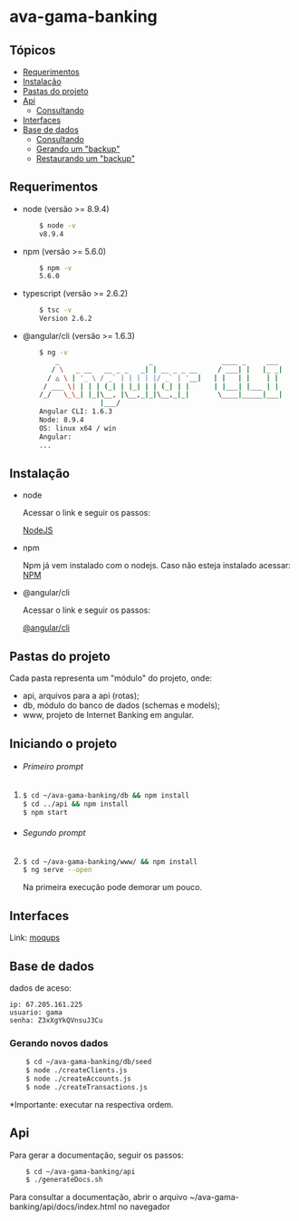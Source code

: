 # ava-gama-banking

## Tópicos
* [Requerimentos](#requerimentos)
* [Instalação](#instalacao)
* [Pastas do projeto](#pastas-do-projeto)
* [Api](#api)
    * [Consultando](#consultando-a-api)
* [Interfaces](#interfaces)
* [Base de dados](#base-de-dados)
    * [Consultando](#consultando-os-dados)
    * [Gerando um "backup"](#consultando-a-api)
    * [Restaurando um "backup"](#restaurando-um-backup)

## Requerimentos
* node (versão >= 8.9.4)
    ```bash
        $ node -v
        v8.9.4
    ```
* npm (versão >= 5.6.0)
    ```bash
        $ npm -v
        5.6.0
    ```
* typescript (versão >= 2.6.2)
    ```bash
        $ tsc -v
        Version 2.6.2
    ```
* @angular/cli (versão >= 1.6.3)
    ```bash
        $ ng -v
            _                      _                 ____ _     ___
           / \   _ __   __ _ _   _| | __ _ _ __     / ___| |   |_ _|
          / △ \ | '_ \ / _` | | | | |/ _` | '__|   | |   | |    | |
         / ___ \| | | | (_| | |_| | | (_| | |      | |___| |___ | |
        /_/   \_\_| |_|\__, |\__,_|_|\__,_|_|       \____|_____|___|
                       |___/
        Angular CLI: 1.6.3
        Node: 8.9.4
        OS: linux x64 / win
        Angular:
        ...

    ```

## Instalação

* node

    Acessar o link e seguir os passos:

    [NodeJS](https://nodejs.org/en/download/)

* npm

    Npm já vem instalado com o nodejs. Caso não esteja instalado acessar: [NPM](https://www.npmjs.com/get-npm)

* @angular/cli

    Acessar o link e seguir os passos:

    [@angular/cli](https://github.com/angular/angular-cli#installation)

## Pastas do projeto

Cada pasta representa um "módulo" do projeto, onde:

* api, arquivos para a api (rotas);
* db, módulo do banco de dados (schemas e models);
* www, projeto de Internet Banking em angular.


## Iniciando o projeto

* ###### Primeiro prompt

1.
    ```bash
    $ cd ~/ava-gama-banking/db && npm install
    $ cd ../api && npm install
    $ npm start
    ```
* ###### Segundo prompt

2.
    ```bash
    $ cd ~/ava-gama-banking/www/ && npm install
    $ ng serve --open
    ```

    Na primeira execução pode demorar um pouco.

## Interfaces

Link:
[moqups](https://app.moqups.com/pjpimentel/ggNkI8HDZw/edit/page/a63cc1cd1)

## Base de dados

dados de aceso:

    ip: 67.205.161.225
    usuario: gama
    senha: Z3xXgYkQVnsuJ3Cu

### Gerando novos dados

```bash
    $ cd ~/ava-gama-banking/db/seed
    $ node ./createClients.js
    $ node ./createAccounts.js
    $ node ./createTransactions.js
```
*Importante: executar na respectiva ordem.

## Api

Para gerar a documentação, seguir os passos:
```bash
    $ cd ~/ava-gama-banking/api
    $ ./generateDocs.sh
```
Para consultar a documentação, abrir o arquivo ~/ava-gama-banking/api/docs/index.html no navegador
